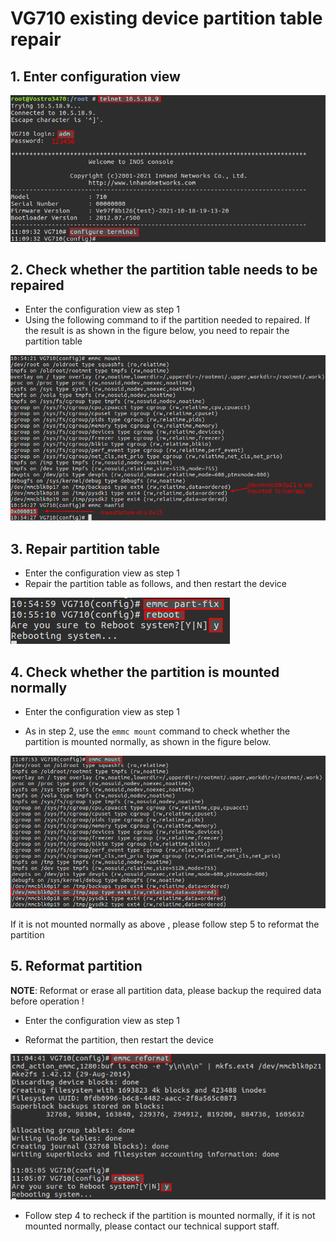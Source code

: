 # VG710  existing device partition table repair

## 1. Enter configuration view 

![image-20211019111034015](images/image-20211019111034015.png)

## 2. Check whether the partition table needs to be repaired 

- Enter the configuration view as step 1 
- Using the following command to if the partition needed to repaired. If the result is as shown in the figure below, you need to repair the partition table 

![image-20211019105854572](images/image-20211019105854572.png)

## 3. Repair partition table 

- Enter the configuration view as step 1 
- Repair the partition table as follows, and then restart the device 

![image-20211019105929744](images/image-20211019105929744.png)

## 4. Check whether the partition is mounted normally 

- Enter the configuration view as step 1

- As in step 2, use the `emmc mount` command to check whether the partition is mounted normally, as shown in the figure below. 

![image-20211019110823839](images/image-20211019110823839.png)

If it is not mounted normally as above , please follow step 5 to reformat the partition 

## 5. Reformat partition

**NOTE**: Reformat or erase all partition data, please backup the required data before operation !

- Enter the configuration view as step 1

- Reformat the partition, then restart the device 

![image-20211019110548557](images/image-20211019110548557.png)

- Follow step 4 to recheck if the partition is mounted normally, if it is not mounted normally, please contact our technical support staff.